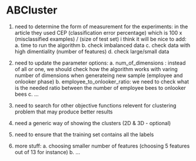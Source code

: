 # ABCluster

1. need to determine the form of measurement for the experiments:
   in the article they used CEP (classification error percentage) which is 100 x (misclassified examples) / (size of test set)
   i think it will be nice to add:
   a. time to run the algorithm
   b. check imbalanced data
   c. check data with high dimentiality (number of features)
   d. check large/small data

2. need to update the parameter options:
      a. num_of_dimensions : instead of all or one, we should check how the algorithm works with varing number of dimensions when
                            generateing new sample (employee and onlooker phase)
      b. employee_to_onlooker_ratio: we need to check what is the needed ratio between the number of employee bees to onlooker bees
      c. ...
3. need to search for other objective functions relevent for clustering problem that may produce better results
4. need a generic way of showing the clusters (2D & 3D - optional)
5. need to ensure that the training set contains all the labels
6. more stuff:
      a. choosing smaller number of features (choosing 5 features out of 13 for instance)
      b. ... 
